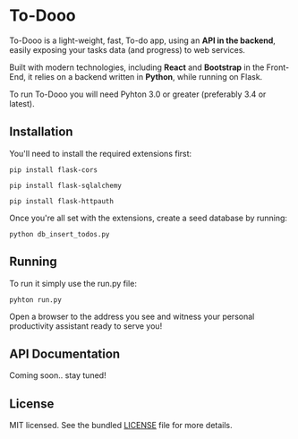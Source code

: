 To-Dooo
========

To-Dooo is a light-weight, fast, To-do app, using an **API in the backend**, easily exposing your tasks data (and progress) to web services.

Built with modern technologies, including **React** and **Bootstrap** in the Front-End, it relies on a backend written in **Python**, while running on Flask.

To run To-Dooo you will need Pyhton 3.0 or greater (preferably 3.4 or latest).


Installation
------------
You'll need to install the required extensions first:

	pip install flask-cors
	
	pip install flask-sqlalchemy
	
	pip install flask-httpauth

Once you're all set with the extensions, create a seed database by running:
	
	python db_insert_todos.py

Running
-------

To run it simply use the run.py file:
	
	pyhton run.py

Open a browser to the address you see and witness your personal productivity assistant ready to serve you!


API Documentation
-----------------
Coming soon.. stay tuned!


License
-------
MIT licensed. See the bundled [LICENSE](LICENSE.md) file for more details.
